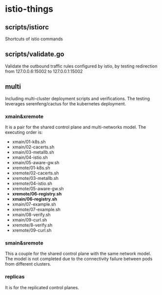 # istio-things

## scripts/istiorc

Shortcuts of istio commands

## scripts/validate.go

Validate the outbound traffic rules configured by istio, by testing redirection from 127.0.0.6:15002 to 127.0.0.1:15002

## multi

Including multi-cluster deployment scripts and verifications. The testing leverages serenfeng/cactus for the kubernetes deployment.

### xmain&xremote 
It is a pair for the shared control plane and multi-networks model. The executing order is:

- xmain/01-k8s.sh
- xmain/02-cacerts.sh
- xmain/03-metallb.sh
- xmain/04-istio.sh
- xmain/05-aware-gw.sh
- xremote/01-k8s.sh
- xremote/02-cacerts.sh
- xremote/03-metallb.sh
- xremote/04-istio.sh
- xremote/05-aware-gw.sh
- **xremote/06-registry.sh**
- **xmain/06-registry.sh**
- xmain/07-example.sh
- xremote/07-example.sh
- xmain/08-verify.sh
- xmain/09-curl.sh
- xremote/8-verify.sh
- xremote/09-curl.sh

### smain&sremote 
This a couple for the shared control plane with the same network model. The model is not completed due to the connectivity failure between pods from different clusters.

### replicas 
It is for the replicated control planes. 

